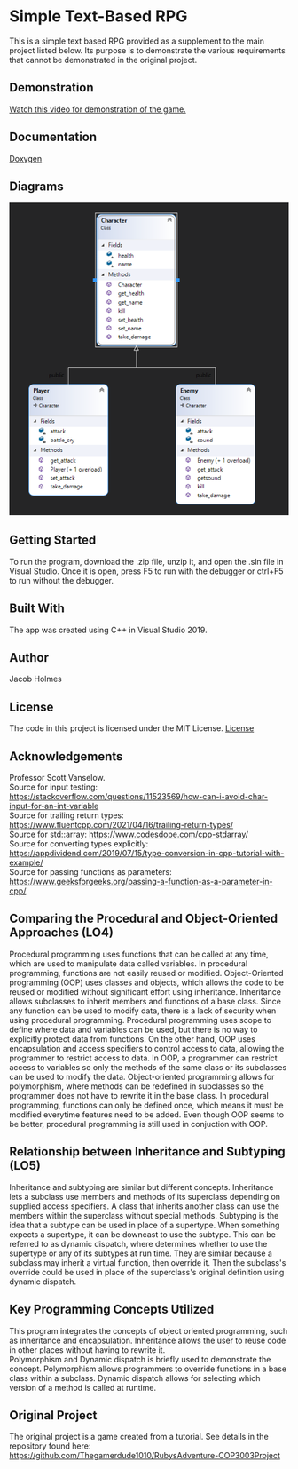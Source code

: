 # Simple Text-Based RPG
This is a simple text based RPG provided as a supplement to the main project listed below. Its purpose is to demonstrate the various requirements that cannot be demonstrated in the original project.

## Demonstration
[Watch this video for demonstration of the game.](https://youtu.be/IaJcbSEh8xc)

## Documentation
[Doxygen](https://thegamerdude1010.github.io/COP3003-SupplementalProgram/html/)

## Diagrams
![Class Diagram](docs/ClassDiagramPic.png)

## Getting Started
To run the program, download the .zip file, unzip it, and open the .sln file in Visual Studio. Once it is open, press F5 to run with the debugger or ctrl+F5 to run without the debugger.

## Built With
The app was created using C++ in Visual Studio 2019.

## Author
Jacob Holmes

## License
The code in this project is licensed under the MIT License. [License](LICENSE)

## Acknowledgements
Professor Scott Vanselow.
<br /> Source for input testing: https://stackoverflow.com/questions/11523569/how-can-i-avoid-char-input-for-an-int-variable
<br /> Source for trailing return types: https://www.fluentcpp.com/2021/04/16/trailing-return-types/
<br /> Source for std::array: https://www.codesdope.com/cpp-stdarray/
<br /> Source for converting types explicitly: https://appdividend.com/2019/07/15/type-conversion-in-cpp-tutorial-with-example/
<br /> Source for passing functions as parameters: https://www.geeksforgeeks.org/passing-a-function-as-a-parameter-in-cpp/

## Comparing the Procedural and Object-Oriented Approaches (LO4)
Procedural programming uses functions that can be called at any time, which are used to manipulate data called variables. In procedural programming, functions are not easily reused or modified. Object-Oriented programming (OOP) uses classes and objects, which allows the code to be reused or modified without significant effort using inheritance. Inheritance allows subclasses to inherit members and functions of a base class. Since any function can be used to modify data, there is a lack of security when using procedural programming. Procedural programming uses scope to define where data and variables can be used, but there is no way to explicitly protect data from functions. On the other hand, OOP uses encapsulation and access specifiers to control access to data, allowing the programmer to restrict access to data. In OOP, a programmer can restrict access to variables so only the methods of the same class or its subclasses can be used to modify the data. Object-oriented programming allows for polymorphism, where methods can be redefined in subclasses so the programmer does not have to rewrite it in the base class. In procedural programming, functions can only be defined once, which means it must be modified everytime features need to be added. Even though OOP seems to be better, procedural programming is still used in conjuction with OOP.

## Relationship between Inheritance and Subtyping (LO5)
Inheritance and subtyping are similar but different concepts. Inheritance lets a subclass use members and methods of its superclass depending on supplied access specifiers. A class that inherits another class can use the members within the superclass without special methods. Subtyping is the idea that a subtype can be used in place of a supertype. When something expects a supertype, it can be downcast to use the subtype. This can be referred to as dynamic dispatch, where determines whether to use the supertype or any of its subtypes at run time. They are similar because a subclass may inherit a virtual function, then override it. Then the subclass's override could be used in place of the superclass's original definition using dynamic dispatch.

## Key Programming Concepts Utilized
This program integrates the concepts of object oriented programming, such as inheritance and encapsulation. Inheritance allows the user to reuse code in other places without having to rewrite it.
<br /> Polymorphism and Dynamic dispatch is briefly used to demonstrate the concept. Polymorphism allows programmers to override functions in a base class within a subclass. Dynamic dispatch allows for selecting which version of a method is called at runtime.

## Original Project
The original project is a game created from a tutorial. See details in the repository found here: https://github.com/Thegamerdude1010/RubysAdventure-COP3003Project
